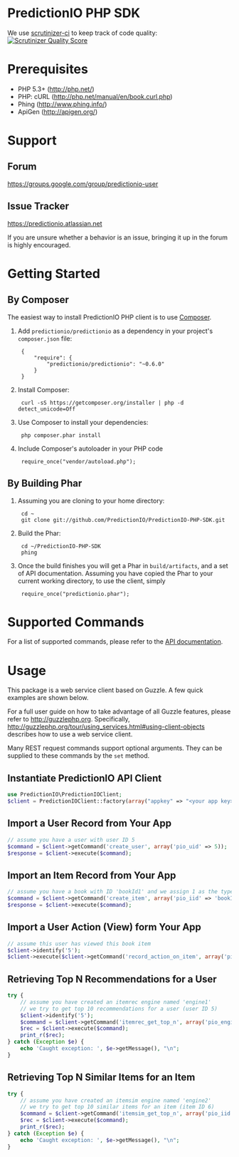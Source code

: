 PredictionIO PHP SDK
====================

We use [scrutinizer-ci](https://scrutinizer-ci.com/) to keep track of code quality:
[![Scrutinizer Quality Score](https://scrutinizer-ci.com/g/PredictionIO/PredictionIO-PHP-SDK/badges/quality-score.png?s=bba570e3add382f4f56fcba65ec0b4f0b8622091)](https://scrutinizer-ci.com/g/PredictionIO/PredictionIO-PHP-SDK/)


Prerequisites
=============

* PHP 5.3+ (http://php.net/)
* PHP: cURL (http://php.net/manual/en/book.curl.php)
* Phing (http://www.phing.info/)
* ApiGen (http://apigen.org/)


Support
=======


Forum
-----

https://groups.google.com/group/predictionio-user


Issue Tracker
-------------

https://predictionio.atlassian.net

If you are unsure whether a behavior is an issue, bringing it up in the forum is highly encouraged.


Getting Started
===============


By Composer
-----------

The easiest way to install PredictionIO PHP client is to use [Composer](http://getcomposer.org/).

1. Add `predictionio/predictionio` as a dependency in your project's ``composer.json`` file:

        {
            "require": {
                "predictionio/predictionio": "~0.6.0"
            }
        }

2. Install Composer:

        curl -sS https://getcomposer.org/installer | php -d detect_unicode=Off

3. Use Composer to install your dependencies:

        php composer.phar install

4. Include Composer's autoloader in your PHP code

        require_once("vendor/autoload.php");


By Building Phar
----------------

1. Assuming you are cloning to your home directory:

        cd ~
        git clone git://github.com/PredictionIO/PredictionIO-PHP-SDK.git

2. Build the Phar:

        cd ~/PredictionIO-PHP-SDK
        phing

3. Once the build finishes you will get a Phar in `build/artifacts`, and a set of API documentation.
   Assuming you have copied the Phar to your current working directory, to use the client, simply

        require_once("predictionio.phar");    


Supported Commands
==================

For a list of supported commands, please refer to the
[API documentation](http://docs.prediction.io/php/api/).


Usage
=====

This package is a web service client based on Guzzle.
A few quick examples are shown below.

For a full user guide on how to take advantage of all Guzzle features, please refer to http://guzzlephp.org.
Specifically, http://guzzlephp.org/tour/using_services.html#using-client-objects describes how to use a web service client.

Many REST request commands support optional arguments.
They can be supplied to these commands by the `set` method.


Instantiate PredictionIO API Client
-----------------------------------

```PHP
use PredictionIO\PredictionIOClient;
$client = PredictionIOClient::factory(array("appkey" => "<your app key>"));
```


Import a User Record from Your App
----------------------------------

```PHP
// assume you have a user with user ID 5
$command = $client->getCommand('create_user', array('pio_uid' => 5));
$response = $client->execute($command);
```


Import an Item Record from Your App
-----------------------------------

```PHP
// assume you have a book with ID 'bookId1' and we assign 1 as the type ID for book
$command = $client->getCommand('create_item', array('pio_iid' => 'bookId1', 'pio_itypes' => 1));
$response = $client->execute($command);
```


Import a User Action (View) form Your App
-----------------------------------------

```PHP
// assume this user has viewed this book item
$client->identify('5');
$client->execute($client->getCommand('record_action_on_item', array('pio_action' => 'view', 'pio_iid' => 'bookId1')));
```


Retrieving Top N Recommendations for a User
-------------------------------------------

```PHP
try {
    // assume you have created an itemrec engine named 'engine1'
    // we try to get top 10 recommendations for a user (user ID 5)
    $client->identify('5');
    $command = $client->getCommand('itemrec_get_top_n', array('pio_engine' => 'engine1', 'pio_n' => 10));
    $rec = $client->execute($command);
    print_r($rec);
} catch (Exception $e) {
    echo 'Caught exception: ', $e->getMessage(), "\n";
}
```


Retrieving Top N Similar Items for an Item
------------------------------------------

```PHP
try {
    // assume you have created an itemsim engine named 'engine2'
    // we try to get top 10 similar items for an item (item ID 6)
    $command = $client->getCommand('itemsim_get_top_n', array('pio_iid' => '6', 'pio_engine' => 'engine1', 'pio_n' => 10));
    $rec = $client->execute($command);
    print_r($rec);
} catch (Exception $e) {
    echo 'Caught exception: ', $e->getMessage(), "\n";
}
```
